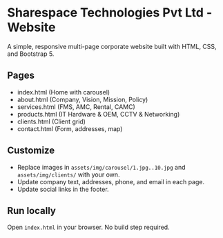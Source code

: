 # Sharespace Technologies Pvt Ltd - Website

A simple, responsive multi-page corporate website built with HTML, CSS, and Bootstrap 5.

## Pages
- index.html (Home with carousel)
- about.html (Company, Vision, Mission, Policy)
- services.html (FMS, AMC, Rental, CAMC)
- products.html (IT Hardware & OEM, CCTV & Networking)
- clients.html (Client grid)
- contact.html (Form, addresses, map)

## Customize
- Replace images in `assets/img/carousel/1.jpg..10.jpg` and `assets/img/clients/` with your own.
- Update company text, addresses, phone, and email in each page.
- Update social links in the footer.

## Run locally
Open `index.html` in your browser. No build step required.

